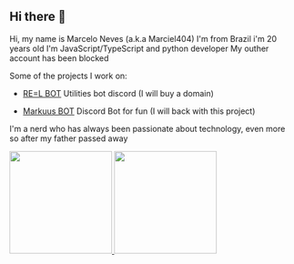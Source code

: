 ## Hi there 👋

Hi, my name is Marcelo Neves (a.k.a Marciel404)
I'm from Brazil i'm 20 years old
I'm JavaScript/TypeScript and python developer
My outher account has been blocked

Some of the projects I work on:

- [RE=L BOT](https://resitedev.squareweb.app/br) Utilities bot discord (I will buy a domain)

- [Markuus BOT](https://github.com/MarkuusBot/Markuus) Discord Bot for fun (I will back with this project)

I'm a nerd who has always been passionate about technology, even more so after my father passed away

<div>
  <a href="https://github.com/eumarciel404">
  <img height="180em" src="https://github-readme-stats.vercel.app/api?username=eumarciel404&layout=compact&title_color=4F8CC9&text_color=9f9f9f&bg_color=151515&hide_border=true&icon_color=4F8CC9&count_private=true&show_icons=true&include_all_commits=true&theme=dark"/>
  <img height="180em" src="https://github-readme-stats.vercel.app/api/top-langs/?username=eumarciel404&layout=compact&langs_count=7&title_color=4F8CC9&text_color=9f9f9f&bg_color=151515&hide_border=true&icon_color=4F8CC9&count_private=true&show_icons=true&theme=dark"/>
  </a>
</div>
